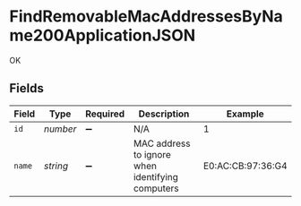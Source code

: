 # FindRemovableMacAddressesByName200ApplicationJSON

OK


## Fields

| Field                                            | Type                                             | Required                                         | Description                                      | Example                                          |
| ------------------------------------------------ | ------------------------------------------------ | ------------------------------------------------ | ------------------------------------------------ | ------------------------------------------------ |
| `id`                                             | *number*                                         | :heavy_minus_sign:                               | N/A                                              | 1                                                |
| `name`                                           | *string*                                         | :heavy_minus_sign:                               | MAC address to ignore when identifying computers | E0:AC:CB:97:36:G4                                |
